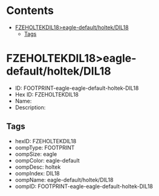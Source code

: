 



Contents
========

* [FZEHOLTEKDIL18>eagle-default/holtek/DIL18](#fzeholtekdil18eagle-defaultholtekdil18)
	* [Tags](#tags)

# FZEHOLTEKDIL18>eagle-default/holtek/DIL18

- ID: FOOTPRINT-eagle-eagle-default-holtek-DIL18
- Hex ID: FZEHOLTEKDIL18
- Name: 
- Description: 

## Tags

- hexID: FZEHOLTEKDIL18
- oompType: FOOTPRINT
- oompSize: eagle
- oompColor: eagle-default
- oompDesc: holtek
- oompIndex: DIL18
- oompName: eagle-default/holtek/DIL18
- oompID: FOOTPRINT-eagle-eagle-default-holtek-DIL18
